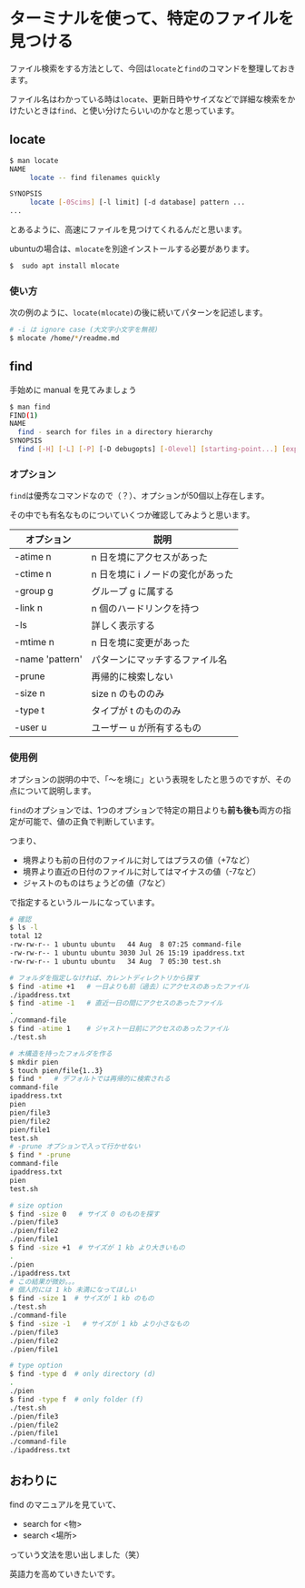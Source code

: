 # ターミナルを使って、特定のファイルを見つける
ファイル検索をする方法として、今回は`locate`と`find`のコマンドを整理しておきます。

ファイル名はわかっている時は`locate`、更新日時やサイズなどで詳細な検索をかけたいときは`find`、と使い分けたらいいのかなと思っています。

## locate
```sh
$ man locate 
NAME
     locate -- find filenames quickly

SYNOPSIS
     locate [-0Scims] [-l limit] [-d database] pattern ...
...
```

とあるように、高速にファイルを見つけてくれるんだと思います。

ubuntuの場合は、`mlocate`を別途インストールする必要があります。

```sh
$  sudo apt install mlocate
```

### 使い方
次の例のように、`locate(mlocate)`の後に続いてパターンを記述します。

```sh
# -i は ignore case (大文字小文字を無視)
$ mlocate /home/*/readme.md
```

## find
手始めに manual を見てみましょう

```sh
$ man find
FIND(1) 
NAME
  find - search for files in a directory hierarchy
SYNOPSIS
  find [-H] [-L] [-P] [-D debugopts] [-Olevel] [starting-point...] [expression]
```

### オプション
`find`は優秀なコマンドなので（？）、オプションが50個以上存在します。

その中でも有名なものについていくつか確認してみようと思います。

| オプション | 説明 |
| --- | --- |
| -atime n | n 日を境にアクセスがあった |
| -ctime n | n 日を境に i ノードの変化があった |
| -group g | グループ g に属する |
| -link n | n 個のハードリンクを持つ |
| -ls | 詳しく表示する |
| -mtime n | n 日を境に変更があった |
| -name 'pattern' | パターンにマッチするファイル名 |
| -prune | 再帰的に検索しない |
| -size n | size n のもののみ |
| -type t | タイプが t のもののみ |
| -user u | ユーザー u が所有するもの |

### 使用例
オプションの説明の中で、「〜を境に」という表現をしたと思うのですが、その点について説明します。

`find`のオプションでは、1つのオプションで特定の期日よりも**前も後も**両方の指定が可能で、値の正負で判断しています。

つまり、

- 境界よりも前の日付のファイルに対してはプラスの値（+7など）
- 境界より直近の日付のファイルに対してはマイナスの値（-7など）
- ジャストのものはちょうどの値（7など）

で指定するというルールになっています。

```sh
# 確認
$ ls -l
total 12
-rw-rw-r-- 1 ubuntu ubuntu   44 Aug  8 07:25 command-file
-rw-rw-r-- 1 ubuntu ubuntu 3030 Jul 26 15:19 ipaddress.txt
-rw-rw-r-- 1 ubuntu ubuntu   34 Aug  7 05:30 test.sh

# フォルダを指定しなければ、カレントディレクトリから探す
$ find -atime +1   # 一日よりも前（過去）にアクセスのあったファイル
./ipaddress.txt
$ find -atime -1   # 直近一日の間にアクセスのあったファイル
.
./command-file
$ find -atime 1    # ジャスト一日前にアクセスのあったファイル
./test.sh

# 木構造を持ったフォルダを作る
$ mkdir pien
$ touch pien/file{1..3}
$ find *   # デフォルトでは再帰的に検索される
command-file
ipaddress.txt
pien
pien/file3
pien/file2
pien/file1
test.sh
# -prune オプションで入って行かせない
$ find * -prune
command-file
ipaddress.txt
pien
test.sh

# size option
$ find -size 0   # サイズ 0 のものを探す
./pien/file3
./pien/file2
./pien/file1
$ find -size +1  # サイズが 1 kb より大きいもの
.
./pien
./ipaddress.txt
# この結果が微妙。。。
# 個人的には 1 kb 未満になってほしい
$ find -size 1  # サイズが 1 kb のもの
./test.sh
./command-file
$ find -size -1   # サイズが 1 kb より小さなもの
./pien/file3 
./pien/file2
./pien/file1

# type option
$ find -type d  # only directory (d)
.
./pien
$ find -type f  # only folder (f)
./test.sh
./pien/file3
./pien/file2
./pien/file1
./command-file
./ipaddress.txt
```


## おわりに
find のマニュアルを見ていて、

- search for <物>
- search <場所>

っていう文法を思い出しました（笑）

英語力を高めていきたいです。

